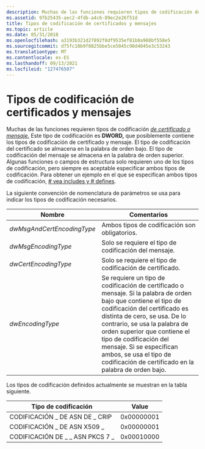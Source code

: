 ```yaml
---
description: Muchas de las funciones requieren tipos de codificación de certificados o mensajes.
ms.assetid: 97b25435-aec2-4fdb-a4c6-89ec2e26f51d
title: Tipos de codificación de certificados y mensajes
ms.topic: article
ms.date: 05/31/2018
ms.openlocfilehash: a3193b321d27892f8df9535ef81b8a988bf558e5
ms.sourcegitcommit: d75fc10b9f0825bbe5ce5045c90d4045e3c53243
ms.translationtype: MT
ms.contentlocale: es-ES
ms.lasthandoff: 09/13/2021
ms.locfileid: "127476507"
---
```

# <a name="certificate-and-message-encoding-types"></a>Tipos de codificación de certificados y mensajes

Muchas de las funciones requieren tipos de codificación [*de certificado o mensaje.*](../secgloss/m-gly.md) Este tipo de codificación es **DWORD,** que posiblemente contiene los tipos de codificación de certificado y mensaje. El tipo de codificación del certificado se almacena en la palabra de orden bajo. El tipo de codificación del mensaje se almacena en la palabra de orden superior. Algunas funciones o campos de estructura solo requieren uno de los tipos de codificación, pero siempre es aceptable especificar ambos tipos de codificación. Para obtener un ejemplo en el que se especifican ambos tipos de codificación, [ \# vea includes y \# defines](-includes-and--defines.md).

La siguiente convención de nomenclatura de parámetros se usa para indicar los tipos de codificación necesarios.



| Nombre                       | Comentarios                                                                                                                                                                                                                                                                                                                |
|----------------------------|-------------------------------------------------------------------------------------------------------------------------------------------------------------------------------------------------------------------------------------------------------------------------------------------------------------------------|
| *dwMsgAndCertEncodingType* | Ambos tipos de codificación son obligatorios.                                                                                                                                                                                                                                                                                       |
| *dwMsgEncodingType*        | Solo se requiere el tipo de codificación del mensaje.                                                                                                                                                                                                                                                                             |
| *dwCertEncodingType*       | Solo se requiere el tipo de codificación de certificado.                                                                                                                                                                                                                                                                         |
| *dwEncodingType*           | Se requiere un tipo de codificación de certificado o mensaje. Si la palabra de orden bajo que contiene el tipo de codificación del certificado es distinta de cero, se usa. De lo contrario, se usa la palabra de orden superior que contiene el tipo de codificación del mensaje. Si se especifican ambos, se usa el tipo de codificación de certificado en la palabra de orden bajo. |



 

Los tipos de codificación definidos actualmente se muestran en la tabla siguiente.



| Tipo de codificación          | Value      |
|------------------------|------------|
| CODIFICACIÓN \_ DE ASN DE \_ CRIP   | 0x00000001 |
| CODIFICACIÓN \_ DE ASN X509 \_    | 0x00000001 |
| CODIFICACIÓN DE \_ \_ ASN PKCS 7 \_ | 0x00010000 |



 

 

 
